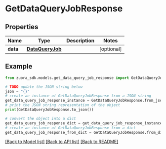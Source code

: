 # GetDataQueryJobResponse


## Properties

Name | Type | Description | Notes
------------ | ------------- | ------------- | -------------
**data** | [**DataQueryJob**](DataQueryJob.md) |  | [optional] 

## Example

```python
from zuora_sdk.models.get_data_query_job_response import GetDataQueryJobResponse

# TODO update the JSON string below
json = "{}"
# create an instance of GetDataQueryJobResponse from a JSON string
get_data_query_job_response_instance = GetDataQueryJobResponse.from_json(json)
# print the JSON string representation of the object
print(GetDataQueryJobResponse.to_json())

# convert the object into a dict
get_data_query_job_response_dict = get_data_query_job_response_instance.to_dict()
# create an instance of GetDataQueryJobResponse from a dict
get_data_query_job_response_from_dict = GetDataQueryJobResponse.from_dict(get_data_query_job_response_dict)
```
[[Back to Model list]](../README.md#documentation-for-models) [[Back to API list]](../README.md#documentation-for-api-endpoints) [[Back to README]](../README.md)


